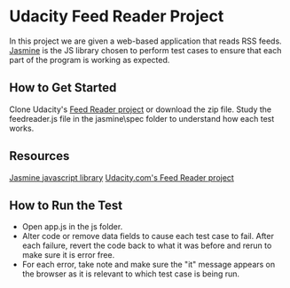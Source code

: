 # Udacity Feed Reader Project

In this project we are given a web-based application that reads RSS feeds. [Jasmine](http://jasmine.github.io/) is the JS library chosen to perform test cases to ensure that each part of the program is working as expected.

## How to Get Started

Clone Udacity's [Feed Reader project](https://github.com/udacity/frontend-nanodegree-feedreader) or download the zip file. Study the feedreader.js file in the jasmine\spec folder to understand how each test works.

## Resources

[Jasmine javascript library](http://jasmine.github.io/)
[Udacity.com's Feed Reader project](https://github.com/udacity/frontend-nanodegree-feedreader)

## How to Run the Test

* Open app.js in the js folder.
* Alter code or remove data fields to cause each test case to fail. After each failure, revert the code back to what it was before and rerun to make sure it is error free.
* For each error, take note and make sure the "it" message appears on the browser as it is relevant to which test case is being run.
